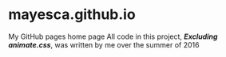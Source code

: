 # mayesca.github.io
My GitHub pages home page
All code in this project, ***Excluding animate.css***, was written by me over the summer of 2016
  
